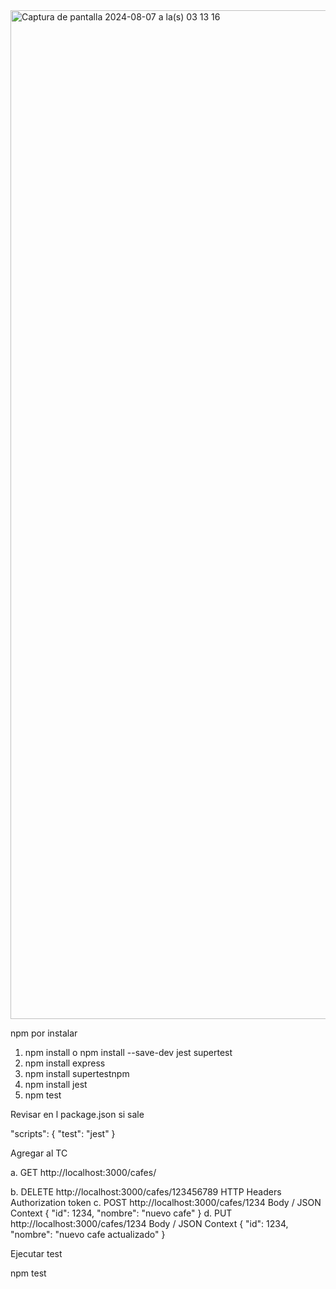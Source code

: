 
<img width="1614" alt="Captura de pantalla 2024-08-07 a la(s) 03 13 16" src="https://github.com/user-attachments/assets/4078fa51-dd55-47d6-86c7-d2a786c92726">

npm por instalar 

1. npm install o npm install --save-dev jest supertest
2. npm install express
3. npm install supertestnpm
4. npm install jest
5. npm test 

Revisar en l package.json  si sale 

"scripts": {
  "test": "jest"
}

Agregar al TC 

a. GET http://localhost:3000/cafes/

b. DELETE http://localhost:3000/cafes/123456789
        HTTP Headers Authorization token
c. POST http://localhost:3000/cafes/1234
        Body / JSON Context 
        { 
            "id": 1234,
            "nombre": "nuevo cafe" 
        }
d. PUT http://localhost:3000/cafes/1234
 Body / JSON Context 
        { 
            "id": 1234,
            "nombre": "nuevo cafe actualizado" 
        }


Ejecutar test 

npm test
